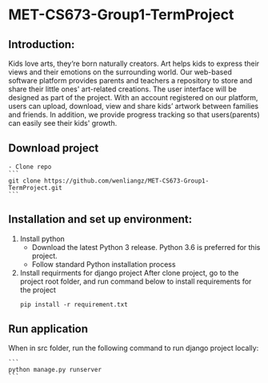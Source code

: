 # MET-CS673-Group1-TermProject
## Introduction:
Kids love arts, they‘re born naturally creators. Art helps kids to express their views and their emotions on the surrounding world.
Our web-based software platform provides parents and teachers a repository to store and share their little ones' art-related creations.
The user interface will be designed as part of the project. With an account registered on our platform, users can upload, download, view and share kids’ artwork between families and friends.
In addition, we provide progress tracking so that users(parents) can easily see their kids' growth.

## Download project
    - Clone repo
    ```
    git clone https://github.com/wenliangz/MET-CS673-Group1-TermProject.git
    ```

## Installation and set up environment:
1. Install python
    - Download the latest Python 3 release. Python 3.6 is preferred for this project.
    - Follow standard Python installation process
2. Install requirments for django project
    After clone project, go to the project root folder, and run command below to install requirements for the project
    ```
    pip install -r requirement.txt
    ```

## Run application
   When in src folder, run the following command to run django project locally:

    ```
    python manage.py runserver
    ```
